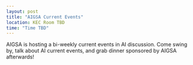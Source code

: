 ```yaml
---
layout: post
title: "AIGSA Current Events"
location: KEC Room TBD
time: "Time TBD"
---
```


AIGSA is hosting a bi-weekly current events in AI discussion. Come swing by, talk about AI current events, and grab dinner sponsored by AIGSA afterwards!